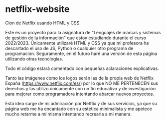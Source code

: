 # netflix-website
Clon de Netflix usando HTML y CSS

Este es un proyecto para la asignatura de "Lenguajes de marcas y sistemas de gestión de la información" que estoy estudiando durante el curso 2022/2023. Únicamente utilizaré HTML y CSS ya que mi profesora ha descartado el uso de JS, Python o cualquier otro programa de programación. Seguramente, en el futuro haré una versión de esta página utilizando otras tecnologías.

Todo el código estará comentado con pequeñas aclaraciones explicativas. 

Tanto las imágenes como los logos serán las de la propia web de Netflix España (https://www.netflix.com/es/) por lo que NO ME PERTENECEN sus derechos y las utilizo únicamente con un fin educativo y de investigación para mejorar como programadora intentando abarcar nuevos proyectos.

Esta idea surge de mi admiración por Netflix y de sus servicios, ya que su página web me ha encantado con su estética minimalista y me apetece mucho retarme a mí misma intentando recrearla a mi manera.
